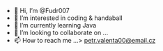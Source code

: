 - 👋 Hi, I’m @Fudr007
- 👀 I’m interested in coding & handaball
- 🌱 I’m currently learning Java
- 💞️ I’m looking to collaborate on ...
- 📫 How to reach me ...> petr.valenta00@email.cz
